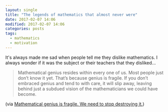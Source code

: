 ```yaml
---
layout: single
title: "The legends of mathematics that almost never were"
date: 2017-02-07 14:06
modified: 2017-02-07 14:06
categories: posts
tags:
  - mathematics
  - motivation
---
```


It's always made me sad when people tell me they dislike mathematics.
I always wonder if it was the subject or their teachers that they disliked...

> Mathematical genius resides within every one of us. Most people just
  don’t know it yet. That’s because genius is fragile. If you don’t
  embraced genius and tend to with care, it will slip away, leaving
  behind just a subdued vision of the mathematicians we could have
  become.

(via [Mathematical genius is fragile. We need to stop destroying it.](https://www.freecodecamp.org/news/mathematical-genius-is-fragile-society-needs-to-stop-destroying-it-5fdf3f08336e/))
